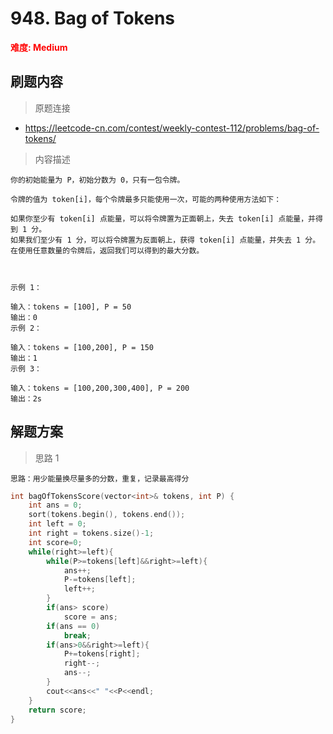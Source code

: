 # 948. Bag of Tokens

 **<font color=red>难度: Medium</font>**

 ## 刷题内容

 > 原题连接

* https://leetcode-cn.com/contest/weekly-contest-112/problems/bag-of-tokens/
  
 > 内容描述
 
 ```
你的初始能量为 P，初始分数为 0，只有一包令牌。

令牌的值为 token[i]，每个令牌最多只能使用一次，可能的两种使用方法如下：

如果你至少有 token[i] 点能量，可以将令牌置为正面朝上，失去 token[i] 点能量，并得到 1 分。
如果我们至少有 1 分，可以将令牌置为反面朝上，获得 token[i] 点能量，并失去 1 分。
在使用任意数量的令牌后，返回我们可以得到的最大分数。

 

示例 1：

输入：tokens = [100], P = 50
输出：0
示例 2：

输入：tokens = [100,200], P = 150
输出：1
示例 3：

输入：tokens = [100,200,300,400], P = 200
输出：2s
 ```

## 解题方案
> 思路 1
```
思路：用少能量换尽量多的分数，重复，记录最高得分
```

```cpp
int bagOfTokensScore(vector<int>& tokens, int P) {
    int ans = 0;
    sort(tokens.begin(), tokens.end());
    int left = 0; 
    int right = tokens.size()-1;
    int score=0;
    while(right>=left){
        while(P>=tokens[left]&&right>=left){
            ans++;
            P-=tokens[left];
            left++;
        }
        if(ans> score)
            score = ans;
        if(ans == 0)
            break;
        if(ans>0&&right>=left){
            P+=tokens[right];
            right--;
            ans--;
        }
        cout<<ans<<" "<<P<<endl;
    }
    return score;
}
```